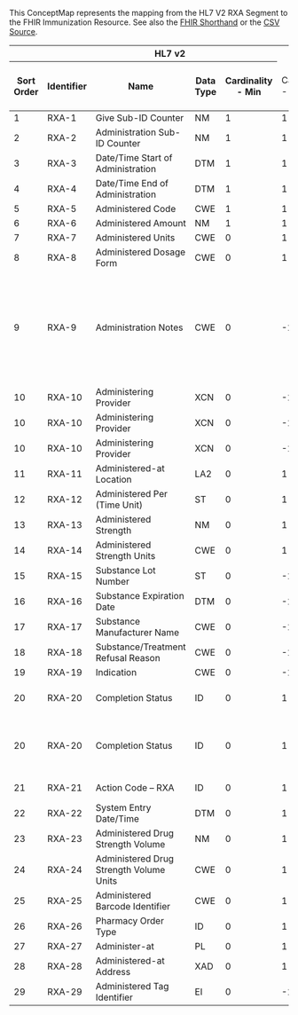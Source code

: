 
This ConceptMap represents the mapping from the HL7 V2 RXA Segment to the FHIR Immunization Resource. See also the <a href='https://github.com/HL7/v2-to-fhir/blob/master/tank/Segment RXA to Immunization.fsh'>FHIR Shorthand</a> or the <a href='https://github.com/HL7/v2-to-fhir/blob/master/mappings/segments/HL7 Segment - FHIR R4_ RXA[Immunization] - RXA.csv'>CSV Source</a>.
<table class='grid'><thead>
<tr><th colspan='6'>HL7 v2</th><th colspan='3'>Condition (IF True, args)</th><th colspan='8'>HL7 FHIR</th><th rowspan='2'>Comments</th></tr>
<tr><th title='Rows are listed in sequence of how they appear in the v2 standard. The first column, Sort Order, provides a sort order that can re-create the original v2 standard sequence in case one opts to re-sort/filter the rows.'>Sort Order</th><th title='Contains the formal Segment Name and Field Sequence according to the base standard using &quot;-&quot; as the delimiter.'>Identifier</th><th title='The formal name of the field in the most current published version.'>Name</th><th title='The data type of the field in the most current published version if not deprecated, otherwise the data type at the time it was deprecated and removed.'>Data Type</th><th title='The V2 min cardinality expressed numerically.'>Cardinality - Min</th><td style='border-right: 2px' title='The V2 max cardinality expressed numerically.'>Cardinality - Max</td><th title='Condition in an easy to read syntax (Computable ANTLR)'>Computable ANTLR</th><th title='Condition in FHIRPath Notation'>Computable FHIRPath</th><td style='border-right: 2px' title='Condition expressed in narrative form'>Narrative</td><th title='An existing FHIR attribute in the target FHIR version.'>FHIR Attribute</th><th title='A proposed extension. It will be expressed with #ext-...# around the proposed name. '>Extension</th><th title='The FHIR attribute&apos;s data type in the target FHIR version.'>Data Type</th><th title='The FHIR min cardinality expressed numerically.'>Cardinality - Min</th><td style='border-right: 2px' title='The FHIR max cardinality expressed numerically.'>Cardinality - Max</td><th title='The URL to the Data Type Map that is to be used for the attribute in this segment.'>Data Type Mapping</th><th title='The fixed or computed value to assign'>Vocabulary Mapping<br/>(IS, ID, CE, CEN, CWE)</th><th title='The URL to the Vocabulary Map that is to be used for the coded element for this attribute.'>Assignment</th></tr></thead>
<tbody>
<tr><td>1</td><td>RXA-1</td><td>Give Sub-ID Counter</td><td>NM</td><td>1</td><td style='border-right: 2px'>1</td><td></td><td></td><td style='border-right: 2px'></td><td></td><td></td><td></td><td></td><td></td><td></td><td></td><td></td><td></td></tr>
<tr><td>2</td><td>RXA-2</td><td>Administration Sub-ID Counter</td><td>NM</td><td>1</td><td style='border-right: 2px'>1</td><td></td><td></td><td style='border-right: 2px'></td><td></td><td></td><td></td><td></td><td></td><td></td><td></td><td></td><td></td></tr>
<tr><td>3</td><td>RXA-3</td><td>Date/Time Start of Administration</td><td>DTM</td><td>1</td><td style='border-right: 2px'>1</td><td></td><td></td><td style='border-right: 2px'></td><td><a href='https://hl7.org/fhir/R4/Immunization-definitions.html#Immunization.occurrenceDateTime'>Immunization.occurrenceDateTime</a></td><td></td><td><a href='https://hl7.org/fhir/R4/datatypes.html#dateTime'>dateTime</a></td><td>1</td><td>1</td><td></td><td></td><td></td><td></td></tr>
<tr><td>4</td><td>RXA-4</td><td>Date/Time End of Administration</td><td>DTM</td><td>1</td><td style='border-right: 2px'>1</td><td></td><td></td><td style='border-right: 2px'></td><td></td><td></td><td></td><td></td><td></td><td></td><td></td><td></td><td></td></tr>
<tr><td>5</td><td>RXA-5</td><td>Administered Code</td><td>CWE</td><td>1</td><td style='border-right: 2px'>1</td><td></td><td></td><td style='border-right: 2px'></td><td><a href='https://hl7.org/fhir/R4/Immunization-definitions.html#Immunization.vaccineCode'>Immunization.vaccineCode</a></td><td></td><td><a href='https://hl7.org/fhir/R4/datatypes.html#CodeableConcept'>CodeableConcept</a></td><td>1</td><td>1</td><td><a href='ConceptMap-datatype-cwe-to-codeableconcept.html'>CWE[CodeableConcept]</a></td><td></td><td></td><td></td></tr>
<tr><td>6</td><td>RXA-6</td><td>Administered Amount</td><td>NM</td><td>1</td><td style='border-right: 2px'>1</td><td></td><td></td><td style='border-right: 2px'></td><td><a href='https://hl7.org/fhir/R4/Immunization-definitions.html#Immunization.doseQuantity.value'>Immunization.doseQuantity.value</a></td><td></td><td><a href='https://hl7.org/fhir/R4/datatypes.html#decimal'>decimal</a></td><td>0</td><td>1</td><td></td><td></td><td></td><td></td></tr>
<tr><td>7</td><td>RXA-7</td><td>Administered Units</td><td>CWE</td><td>0</td><td style='border-right: 2px'>1</td><td></td><td></td><td style='border-right: 2px'></td><td><a href='https://hl7.org/fhir/R4/Immunization-definitions.html#Immunization.doseQuantity'>Immunization.doseQuantity</a></td><td></td><td><a href='https://hl7.org/fhir/R4/datatypes.html#SimpleQuantity'>SimpleQuantity</a></td><td>0</td><td>1</td><td><a href='ConceptMap-datatype-cwe-to-quantity.html'>CWE[Quantity]</a></td><td></td><td></td><td></td></tr>
<tr><td>8</td><td>RXA-8</td><td>Administered Dosage Form</td><td>CWE</td><td>0</td><td style='border-right: 2px'>1</td><td></td><td></td><td style='border-right: 2px'></td><td></td><td></td><td></td><td></td><td></td><td></td><td></td><td></td><td></td></tr>
<tr><td>9</td><td>RXA-9</td><td>Administration Notes</td><td>CWE</td><td>0</td><td style='border-right: 2px'>-1</td><td></td><td></td><td style='border-right: 2px'></td><td></td><td></td><td></td><td></td><td></td><td></td><td></td><td></td><td>In the US, the CDC Immunization Implementation Guide would map this to Immunizaiton.reportOrigin.  Other realms may do this differently.  Therefore, we will leave this for implementation guides to resolve.</td></tr>
<tr><td>10</td><td>RXA-10</td><td>Administering Provider</td><td>XCN</td><td>0</td><td style='border-right: 2px'>-1</td><td></td><td></td><td style='border-right: 2px'></td><td><a href='https://hl7.org/fhir/R4/Immunization-definitions.html#Immunization.performer.actor'>Immunization.performer.actor</a>(<a href='https://hl7.org/fhir/R4/Immunization-definitions.html#Immunization.Practitioner'>Immunization.Practitioner</a>)</td><td></td><td><a href='https://hl7.org/fhir/R4/references.html'>Reference</a>(<a href='https://hl7.org/fhir/R4/Immunization-definitions.html#Immunization.Practitioner'>Immunization.Practitioner</a>)</td><td>0</td><td>-1</td><td><a href='ConceptMap-datatype-xcn-to-practitioner.html'>XCN[Practitioner]</a></td><td></td><td></td><td></td></tr>
<tr><td>10</td><td>RXA-10</td><td>Administering Provider</td><td>XCN</td><td>0</td><td style='border-right: 2px'>-1</td><td></td><td></td><td style='border-right: 2px'></td><td><a href='https://hl7.org/fhir/R4/Immunization-definitions.html#Immunization.performer.function.coding.code'>Immunization.performer.function.coding.code</a></td><td></td><td><a href='https://hl7.org/fhir/R4/datatypes.html#code'>code</a></td><td></td><td></td><td></td><td></td><td>"AP"</td><td></td></tr>
<tr><td>10</td><td>RXA-10</td><td>Administering Provider</td><td>XCN</td><td>0</td><td style='border-right: 2px'>-1</td><td></td><td></td><td style='border-right: 2px'></td><td><a href='https://hl7.org/fhir/R4/Immunization-definitions.html#Immunization.performer.function.coding.system'>Immunization.performer.function.coding.system</a></td><td></td><td><a href='https://hl7.org/fhir/R4/datatypes.html#uri'>uri</a></td><td></td><td></td><td></td><td></td><td>"<a href='http://terminology.hl7.org/CodeSystem/v2-0443'>http://terminology.hl7.org/CodeSystem/v2-0443</a>"</td><td></td></tr>
<tr><td>11</td><td>RXA-11</td><td>Administered-at Location</td><td>LA2</td><td>0</td><td style='border-right: 2px'>1</td><td></td><td></td><td style='border-right: 2px'></td><td></td><td></td><td></td><td></td><td></td><td></td><td></td><td></td><td></td></tr>
<tr><td>12</td><td>RXA-12</td><td>Administered Per (Time Unit)</td><td>ST</td><td>0</td><td style='border-right: 2px'>1</td><td></td><td></td><td style='border-right: 2px'></td><td></td><td></td><td></td><td></td><td></td><td></td><td></td><td></td><td></td></tr>
<tr><td>13</td><td>RXA-13</td><td>Administered Strength</td><td>NM</td><td>0</td><td style='border-right: 2px'>1</td><td></td><td></td><td style='border-right: 2px'></td><td></td><td></td><td></td><td></td><td></td><td></td><td></td><td></td><td></td></tr>
<tr><td>14</td><td>RXA-14</td><td>Administered Strength Units</td><td>CWE</td><td>0</td><td style='border-right: 2px'>1</td><td></td><td></td><td style='border-right: 2px'></td><td></td><td></td><td></td><td></td><td></td><td></td><td></td><td></td><td></td></tr>
<tr><td>15</td><td>RXA-15</td><td>Substance Lot Number</td><td>ST</td><td>0</td><td style='border-right: 2px'>-1</td><td></td><td></td><td style='border-right: 2px'></td><td><a href='https://hl7.org/fhir/R4/Immunization-definitions.html#Immunization.lotNumber'>Immunization.lotNumber</a></td><td></td><td><a href='https://hl7.org/fhir/R4/datatypes.html#string'>string</a></td><td>0</td><td>1</td><td></td><td></td><td></td><td></td></tr>
<tr><td>16</td><td>RXA-16</td><td>Substance Expiration Date</td><td>DTM</td><td>0</td><td style='border-right: 2px'>-1</td><td></td><td></td><td style='border-right: 2px'></td><td><a href='https://hl7.org/fhir/R4/Immunization-definitions.html#Immunization.expirationDate'>Immunization.expirationDate</a></td><td></td><td><a href='https://hl7.org/fhir/R4/datatypes.html#date'>date</a></td><td>0</td><td>1</td><td></td><td></td><td></td><td></td></tr>
<tr><td>17</td><td>RXA-17</td><td>Substance Manufacturer Name</td><td>CWE</td><td>0</td><td style='border-right: 2px'>-1</td><td></td><td></td><td style='border-right: 2px'></td><td><a href='https://hl7.org/fhir/R4/Immunization-definitions.html#Immunization.manufacturer'>Immunization.manufacturer</a>(<a href='https://hl7.org/fhir/R4/Immunization-definitions.html#Immunization.Organization'>Immunization.Organization</a>)</td><td></td><td><a href='https://hl7.org/fhir/R4/references.html'>Reference</a>(<a href='https://hl7.org/fhir/R4/Immunization-definitions.html#Immunization.Organization'>Immunization.Organization</a>)</td><td>0</td><td>1</td><td><a href='ConceptMap-datatype-cwe-to-organization.html'>CWE[Organization]</a></td><td></td><td></td><td></td></tr>
<tr><td>18</td><td>RXA-18</td><td>Substance/Treatment Refusal Reason</td><td>CWE</td><td>0</td><td style='border-right: 2px'>-1</td><td></td><td></td><td style='border-right: 2px'></td><td><a href='https://hl7.org/fhir/R4/Immunization-definitions.html#Immunization.statusReason'>Immunization.statusReason</a></td><td></td><td><a href='https://hl7.org/fhir/R4/datatypes.html#CodeableConcept'>CodeableConcept</a></td><td>0</td><td>1</td><td><a href='ConceptMap-datatype-cwe-to-codeableconcept.html'>CWE[CodeableConcept]</a></td><td></td><td></td><td></td></tr>
<tr><td>19</td><td>RXA-19</td><td>Indication</td><td>CWE</td><td>0</td><td style='border-right: 2px'>-1</td><td></td><td></td><td style='border-right: 2px'></td><td><a href='https://hl7.org/fhir/R4/Immunization-definitions.html#Immunization.reasonCode'>Immunization.reasonCode</a></td><td></td><td><a href='https://hl7.org/fhir/R4/datatypes.html#CodeableConcept'>CodeableConcept</a></td><td>0</td><td>-1</td><td><a href='ConceptMap-datatype-cwe-to-codeableconcept.html'>CWE[CodeableConcept]</a></td><td></td><td></td><td></td></tr>
<tr><td>20</td><td>RXA-20</td><td>Completion Status</td><td>ID</td><td>0</td><td style='border-right: 2px'>1</td><td>IF RXA-21 NOT EQUALS "D"</td><td></td><td style='border-right: 2px'></td><td><a href='https://hl7.org/fhir/R4/Immunization-definitions.html#Immunization.status'>Immunization.status</a></td><td></td><td><a href='https://hl7.org/fhir/R4/datatypes.html#code'>code</a></td><td>1</td><td>1</td><td></td><td><a href='ConceptMap-table-hl70322-to-event-status.html'>CompletionStatus</a></td><td></td><td></td></tr>
<tr><td>20</td><td>RXA-20</td><td>Completion Status</td><td>ID</td><td>0</td><td style='border-right: 2px'>1</td><td>IF NOT VALUED AND RXA-21 NOT EQUALS "D"</td><td></td><td style='border-right: 2px'></td><td><a href='https://hl7.org/fhir/R4/Immunization-definitions.html#Immunization.status'>Immunization.status</a></td><td></td><td><a href='https://hl7.org/fhir/R4/datatypes.html#code'>code</a></td><td>1</td><td>1</td><td></td><td></td><td>"completed"</td><td></td></tr>
<tr><td>21</td><td>RXA-21</td><td>Action Code – RXA</td><td>ID</td><td>0</td><td style='border-right: 2px'>1</td><td>IF RXA-21 EQUALS "D"</td><td></td><td style='border-right: 2px'></td><td><a href='https://hl7.org/fhir/R4/Immunization-definitions.html#Immunization.status'>Immunization.status</a></td><td></td><td><a href='https://hl7.org/fhir/R4/datatypes.html#code'>code</a></td><td>1</td><td>1</td><td></td><td></td><td>"entered-in-error"</td><td></td></tr>
<tr><td>22</td><td>RXA-22</td><td>System Entry Date/Time</td><td>DTM</td><td>0</td><td style='border-right: 2px'>1</td><td>IF RXA-21 EQUALS "A"</td><td></td><td style='border-right: 2px'></td><td><a href='https://hl7.org/fhir/R4/Immunization-definitions.html#Immunization.recorded'>Immunization.recorded</a></td><td></td><td><a href='https://hl7.org/fhir/R4/datatypes.html#dateTime'>dateTime</a></td><td>0</td><td>1</td><td></td><td></td><td></td><td></td></tr>
<tr><td>23</td><td>RXA-23</td><td>Administered Drug Strength Volume</td><td>NM</td><td>0</td><td style='border-right: 2px'>1</td><td></td><td></td><td style='border-right: 2px'></td><td></td><td></td><td></td><td></td><td></td><td></td><td></td><td></td><td></td></tr>
<tr><td>24</td><td>RXA-24</td><td>Administered Drug Strength Volume Units</td><td>CWE</td><td>0</td><td style='border-right: 2px'>1</td><td></td><td></td><td style='border-right: 2px'></td><td></td><td></td><td></td><td></td><td></td><td></td><td></td><td></td><td></td></tr>
<tr><td>25</td><td>RXA-25</td><td>Administered Barcode Identifier</td><td>CWE</td><td>0</td><td style='border-right: 2px'>1</td><td></td><td></td><td style='border-right: 2px'></td><td></td><td></td><td></td><td></td><td></td><td></td><td></td><td></td><td></td></tr>
<tr><td>26</td><td>RXA-26</td><td>Pharmacy Order Type</td><td>ID</td><td>0</td><td style='border-right: 2px'>1</td><td></td><td></td><td style='border-right: 2px'></td><td></td><td></td><td></td><td></td><td></td><td></td><td></td><td></td><td></td></tr>
<tr><td>27</td><td>RXA-27</td><td>Administer-at</td><td>PL</td><td>0</td><td style='border-right: 2px'>1</td><td></td><td></td><td style='border-right: 2px'></td><td><a href='https://hl7.org/fhir/R4/Immunization-definitions.html#Immunization.location'>Immunization.location</a>(<a href='https://hl7.org/fhir/R4/Immunization-definitions.html#Immunization.Location'>Immunization.Location</a>)</td><td></td><td><a href='https://hl7.org/fhir/R4/references.html'>Reference</a>(<a href='https://hl7.org/fhir/R4/Immunization-definitions.html#Immunization.Location'>Immunization.Location</a>)</td><td>0</td><td>1</td><td><a href='ConceptMap-datatype-pl-to-location.html'>PL[Location]</a></td><td></td><td></td><td></td></tr>
<tr><td>28</td><td>RXA-28</td><td>Administered-at Address</td><td>XAD</td><td>0</td><td style='border-right: 2px'>1</td><td></td><td></td><td style='border-right: 2px'></td><td><a href='https://hl7.org/fhir/R4/Immunization-definitions.html#Immunization.location'>Immunization.location</a>(<a href='https://hl7.org/fhir/R4/Immunization-definitions.html#Immunization.Location.address'>Immunization.Location.address</a>)</td><td></td><td><a href='https://hl7.org/fhir/R4/datatypes.html#Address'>Address</a></td><td>0</td><td>1</td><td><a href='ConceptMap-datatype-xad-to-address.html'>XAD[Address]</a></td><td></td><td></td><td></td></tr>
<tr><td>29</td><td>RXA-29</td><td>Administered Tag Identifier</td><td>EI</td><td>0</td><td style='border-right: 2px'>-1</td><td></td><td></td><td style='border-right: 2px'></td><td></td><td></td><td></td><td></td><td></td><td></td><td></td><td></td><td></td></tr>
</tbody>
</table>
